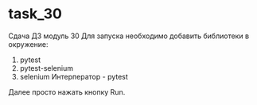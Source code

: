 # task_30
Сдача ДЗ модуль 30
Для запуска необходимо добавить библиотеки в окружение:
1) pytest
2) pytest-selenium
3) selenium
Интерператор - pytest

Далее просто нажать кнопку Run.
